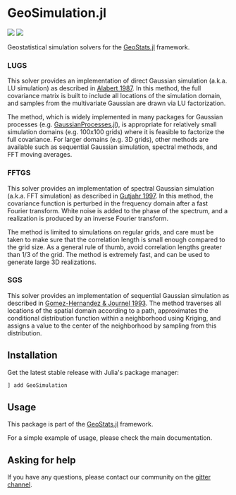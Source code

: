 # GeoSimulation.jl

[![][build-img]][build-url] [![][codecov-img]][codecov-url]

Geostatistical simulation solvers for the [GeoStats.jl](https://github.com/JuliaEarth/GeoStats.jl) framework.

### LUGS

This solver provides an implementation of direct Gaussian simulation (a.k.a. LU simulation)
as described in [Alabert 1987](https://link.springer.com/article/10.1007/BF00897191). In this
method, the full covariance matrix is built to include all locations of the simulation domain,
and samples from the multivariate Gaussian are drawn via LU factorization.

The method, which is widely implemented in many packages for Gaussian processes (e.g.
[GaussianProcesses.jl](https://github.com/STOR-i/GaussianProcesses.jl)),
is appropriate for relatively small simulation domains (e.g. 100x100 grids) where it is feasible
to factorize the full covariance. For larger domains (e.g. 3D grids), other methods are available
such as sequential Gaussian simulation, spectral methods, and FFT moving averages.

### FFTGS

This solver provides an implementation of spectral Gaussian simulation (a.k.a. FFT simulation)
as described in [Gutjahr 1997](https://link.springer.com/article/10.1007/BF02769641).
In this method, the covariance function is perturbed in the frequency
domain after a fast Fourier transform. White noise is added to the phase
of the spectrum, and a realization is produced by an inverse Fourier transform.

The method is limited to simulations on regular grids, and care must be taken
to make sure that the correlation length is small enough compared to the grid
size. As a general rule of thumb, avoid correlation lengths greater than 1/3
of the grid. The method is extremely fast, and can be used to generate large
3D realizations.

### SGS

This solver provides an implementation of sequential Gaussian simulation as described in
[Gomez-Hernandez & Journel 1993](https://link.springer.com/chapter/10.1007/978-94-011-1739-5_8).
The method traverses all locations of the spatial domain according to a path, approximates the
conditional distribution function within a neighborhood using Kriging, and assigns a value to
the center of the neighborhood by sampling from this distribution.

## Installation

Get the latest stable release with Julia's package manager:

```julia
] add GeoSimulation
```

## Usage

This package is part of the [GeoStats.jl](https://github.com/JuliaEarth/GeoStats.jl) framework.

For a simple example of usage, please check the main documentation.

## Asking for help

If you have any questions, please contact our community on the [gitter channel](https://gitter.im/JuliaEarth/GeoStats.jl).

[build-img]: https://img.shields.io/github/workflow/status/JuliaEarth/GeoSimulation.jl/CI?style=flat-square
[build-url]: https://github.com/JuliaEarth/GeoSimulation.jl/actions

[codecov-img]: https://img.shields.io/codecov/c/github/JuliaEarth/GeoSimulation.jl?style=flat-square
[codecov-url]: https://codecov.io/gh/JuliaEarth/GeoSimulation.jl

